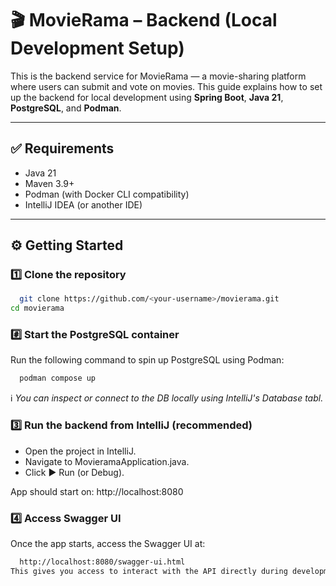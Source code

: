 # 🎬 MovieRama – Backend (Local Development Setup)

This is the backend service for MovieRama — a movie-sharing platform where users can submit and vote on movies. This guide explains how to set up the backend for local development using **Spring Boot**, **Java 21**, **PostgreSQL**, and **Podman**.

---

## ✅ Requirements

- Java 21
- Maven 3.9+
- Podman (with Docker CLI compatibility)
- IntelliJ IDEA (or another IDE)

---

## ⚙️ Getting Started

### 1️⃣ Clone the repository

```bash
  git clone https://github.com/<your-username>/movierama.git
cd movierama
```
### #️⃣ Start the PostgreSQL container
Run the following command to spin up PostgreSQL using Podman:

```bash
  podman compose up
```

ℹ️ *You can inspect or connect to the DB locally using IntelliJ's Database tabl.*

### 3️⃣ Run the backend from IntelliJ (recommended)
- Open the project in IntelliJ.
- Navigate to MovieramaApplication.java.
- Click ▶️ Run (or Debug).

App should start on: http://localhost:8080

### 4️⃣ Access Swagger UI
Once the app starts, access the Swagger UI at:

```bash
  http://localhost:8080/swagger-ui.html
This gives you access to interact with the API directly during development.
```
